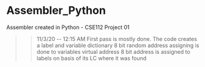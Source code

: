 # Assembler_Python
Assembler created in Python - CSE112 Project 01
>> 11/3/20 -- 12:15 AM
>> First pass is mostly done.
>> The code creates a label and variable dictionary
>> 8 bit random address assigning is done to variables virtual address 
>> 8 bit address is assigned to labels on basis of its LC where it was found
